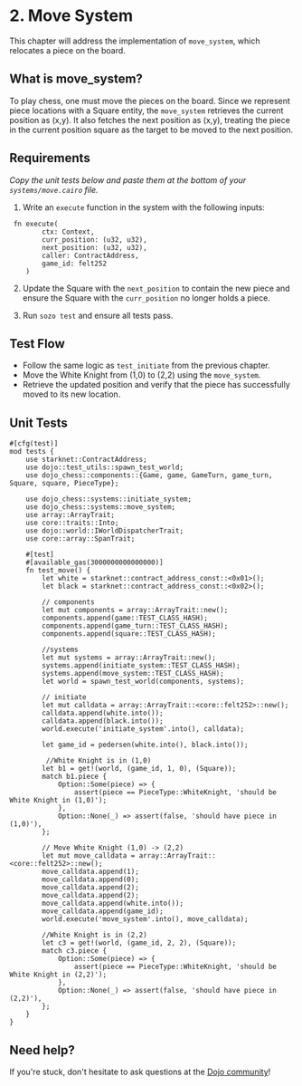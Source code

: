 # 2. Move System

This chapter will address the implementation of `move_system`, which relocates a piece on the board.

## What is move_system?

To play chess, one must move the pieces on the board. Since we represent piece locations with a Square entity, the `move_system` retrieves the current position as (x,y). It also fetches the next position as (x,y), treating the piece in the current position square as the target to be moved to the next position.

## Requirements

_Copy the unit tests below and paste them at the bottom of your `systems/move.cairo` file._

1. Write an `execute` function in the system with the following inputs:

```rust,ignore
 fn execute(
        ctx: Context,
        curr_position: (u32, u32),
        next_position: (u32, u32),
        caller: ContractAddress,
        game_id: felt252
    )
```

2. Update the Square with the `next_position` to contain the new piece and ensure the Square with the `curr_position` no longer holds a piece.

3. Run `sozo test` and ensure all tests pass.

## Test Flow

- Follow the same logic as `test_initiate` from the previous chapter.
- Move the White Knight from (1,0) to (2,2) using the `move_system`.
- Retrieve the updated position and verify that the piece has successfully moved to its new location.

## Unit Tests

```rust,ignore
#[cfg(test)]
mod tests {
    use starknet::ContractAddress;
    use dojo::test_utils::spawn_test_world;
    use dojo_chess::components::{Game, game, GameTurn, game_turn, Square, square, PieceType};

    use dojo_chess::systems::initiate_system;
    use dojo_chess::systems::move_system;
    use array::ArrayTrait;
    use core::traits::Into;
    use dojo::world::IWorldDispatcherTrait;
    use core::array::SpanTrait;

    #[test]
    #[available_gas(3000000000000000)]
    fn test_move() {
        let white = starknet::contract_address_const::<0x01>();
        let black = starknet::contract_address_const::<0x02>();

        // components
        let mut components = array::ArrayTrait::new();
        components.append(game::TEST_CLASS_HASH);
        components.append(game_turn::TEST_CLASS_HASH);
        components.append(square::TEST_CLASS_HASH);

        //systems
        let mut systems = array::ArrayTrait::new();
        systems.append(initiate_system::TEST_CLASS_HASH);
        systems.append(move_system::TEST_CLASS_HASH);
        let world = spawn_test_world(components, systems);

        // initiate
        let mut calldata = array::ArrayTrait::<core::felt252>::new();
        calldata.append(white.into());
        calldata.append(black.into());
        world.execute('initiate_system'.into(), calldata);

        let game_id = pedersen(white.into(), black.into());

         //White Knight is in (1,0)
        let b1 = get!(world, (game_id, 1, 0), (Square));
        match b1.piece {
            Option::Some(piece) => {
                assert(piece == PieceType::WhiteKnight, 'should be White Knight in (1,0)');
            },
            Option::None(_) => assert(false, 'should have piece in (1,0)'),
        };

        // Move White Knight (1,0) -> (2,2)
        let mut move_calldata = array::ArrayTrait::<core::felt252>::new();
        move_calldata.append(1);
        move_calldata.append(0);
        move_calldata.append(2);
        move_calldata.append(2);
        move_calldata.append(white.into());
        move_calldata.append(game_id);
        world.execute('move_system'.into(), move_calldata);

        //White Knight is in (2,2)
        let c3 = get!(world, (game_id, 2, 2), (Square));
        match c3.piece {
            Option::Some(piece) => {
                assert(piece == PieceType::WhiteKnight, 'should be White Knight in (2,2)');
            },
            Option::None(_) => assert(false, 'should have piece in (2,2)'),
        };
    }
}
```

## Need help?

If you're stuck, don't hesitate to ask questions at the [Dojo community](https://discord.gg/akd2yfuRS3)!

